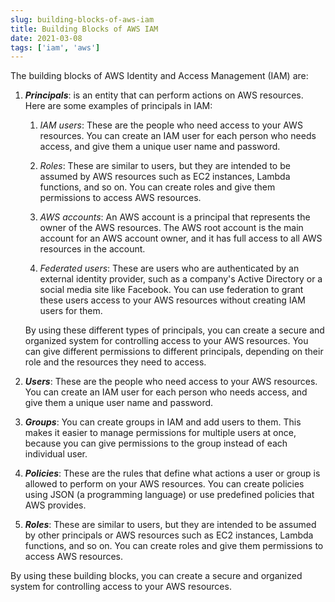 ```yaml
---
slug: building-blocks-of-aws-iam
title: Building Blocks of AWS IAM
date: 2021-03-08
tags: ['iam', 'aws']
---
```


The building blocks of AWS Identity and Access Management (IAM) are:

<!-- more -->




1. ***Principals***: is an entity that can perform actions on AWS resources. Here are some examples of principals in IAM:


	1. *IAM users*: These are the people who need access to your AWS resources. You can create an IAM user for each person who needs access, and give them a unique user name and password.
	
	
	2. *Roles*: These are similar to users, but they are intended to be assumed by AWS resources such as EC2 instances, Lambda functions, and so on. You can create roles and give them permissions to access AWS resources.
	
	
	3. *AWS accounts*: An AWS account is a principal that represents the owner of the AWS resources. The AWS root account is the main account for an AWS account owner, and it has full access to all AWS resources in the account.
	
	
	4. *Federated users*: These are users who are authenticated by an external identity provider, such as a company's Active Directory or a social media site like Facebook. You can use federation to grant these users access to your AWS resources without creating IAM users for them.
	
	
	 By using these different types of principals, you can create a secure and organized system for controlling access to your AWS resources. You can give different permissions to different principals, depending on their role and the resources they need to access.
2. ***Users***: These are the people who need access to your AWS resources. You can create an IAM user for each person who needs access, and give them a unique user name and password.


3. ***Groups***: You can create groups in IAM and add users to them. This makes it easier to manage permissions for multiple users at once, because you can give permissions to the group instead of each individual user.


4. ***Policies***: These are the rules that define what actions a user or group is allowed to perform on your AWS resources. You can create policies using JSON (a programming language) or use predefined policies that AWS provides.


5. ***Roles***: These are similar to users, but they are intended to be assumed by other principals or AWS resources such as EC2 instances, Lambda functions, and so on. You can create roles and give them permissions to access AWS resources.




By using these building blocks, you can create a secure and organized system for controlling access to your AWS resources.


